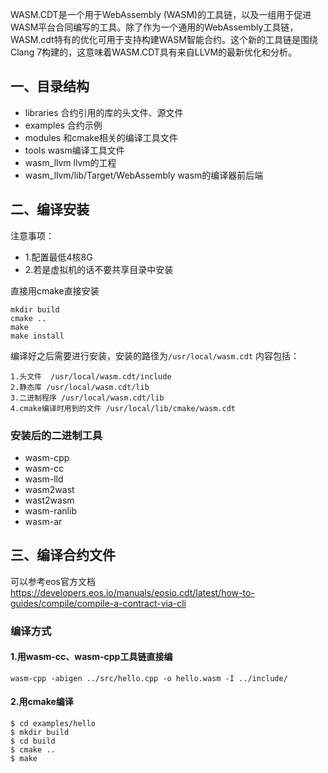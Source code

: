 
WASM.CDT是一个用于WebAssembly (WASM)的工具链，以及一组用于促进WASM平台合同编写的工具。除了作为一个通用的WebAssembly工具链，WASM.cdt特有的优化可用于支持构建WASM智能合约。这个新的工具链是围绕Clang 7构建的，这意味着WASM.CDT具有来自LLVM的最新优化和分析。

## 一、目录结构
* libraries 合约引用的库的头文件、源文件
* examples  合约示例
* modules   和cmake相关的编译工具文件
* tools    wasm编译工具文件
* wasm_llvm   llvm的工程
* wasm_llvm/lib/Target/WebAssembly  wasm的编译器前后端

  

## 二、编译安装
注意事项：
* 1.配置最低4核8G
* 2.若是虚拟机的话不要共享目录中安装

直接用cmake直接安装
```
mkdir build
cmake ..
make
make install
```


编译好之后需要进行安装，安装的路径为`/usr/local/wasm.cdt`
内容包括：
```
1.头文件  /usr/local/wasm.cdt/include 
2.静态库 /usr/local/wasm.cdt/lib 
3.二进制程序 /usr/local/wasm.cdt/lib  
4.cmake编译时用到的文件 /usr/local/lib/cmake/wasm.cdt 
```


### 安装后的二进制工具
* wasm-cpp
* wasm-cc
* wasm-lld
* wasm2wast
* wast2wasm
* wasm-ranlib
* wasm-ar


## 三、编译合约文件
可以参考eos官方文档
https://developers.eos.io/manuals/eosio.cdt/latest/how-to-guides/compile/compile-a-contract-via-cli

### 编译方式
#### 1.用wasm-cc、wasm-cpp工具链直接编
```
wasm-cpp -abigen ../src/hello.cpp -o hello.wasm -I ../include/
```

#### 2.用cmake编译
```
$ cd examples/hello
$ mkdir build
$ cd build
$ cmake ..
$ make
```

